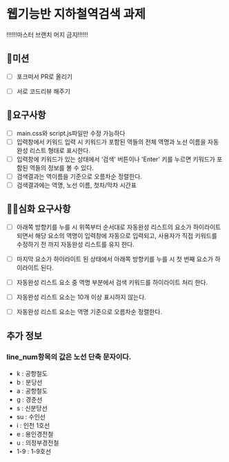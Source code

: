 # 웹기능반 지하철역검색 과제


!!!!!!마스터 브랜치 머지 금지!!!!!!


## 🚀미션

- [ ] 포크떠서 PR로 올리기
- [ ] 서로 코드리뷰 해주기


## 🎯요구사항

- [ ] main.css와 script.js파일만 수정 가능하다
- [ ] 입력창에서 키워드 입력 시 키워드가 포함된 역들의 전체 역명과 노선 이름을 자동완성 리스트 형태로 표시한다. 
- [ ] 입력창에 키워드가 있는 상태에서 ‘검색' 버튼이나 'Enter' 키를 누르면 키워드가 포함된 역들의 정보를 볼 수 있다.
- [ ] 검색결과는 역이름을 기준으로 오름차순 정렬한다.
- [ ] 검색결과에는 역명, 노선 이름, 첫차/막차 시간표

## 🎯🎯심화 요구사항

- [ ] 아래쪽 방향키를 누를 시 위쪽부터 순서대로 자동완성 리스트의 요소가 하이라이트 되면서 해당 요소의 역명이 입력창에 자동으로 입력되고, 사용자가 직접 키워드를 수정하기 전 까지 자동완성 리스트를 유지 한다.
- [ ] 마지막 요소가 하이라이트 된 상태에서 아래쪽 방향키를 누를 시 첫 번째 요소가 하이라이트 된다.
- [ ] 자동완성 리스트 요소 중 역명 부분에서 검색 키워드를 하이라이트 처리 한다.
- [ ] 자동완성 리스트 요소는 10개 이상 표시하지 않는다.
- [ ] 자동완성 리스트 요소는 역명 기준으로 오름차순 정렬한다.


## 추가 정보

### line_num항목의 값은 노선 단축 문자이다.
- k : 공항철도
- b : 분당선
- a : 공항철도
- g : 경춘선
- s : 신분당선
- su : 수인선
- i : 인천 1호선
- e : 용인경전철
- u : 의정부경전철
- 1-9 : 1-9호선
